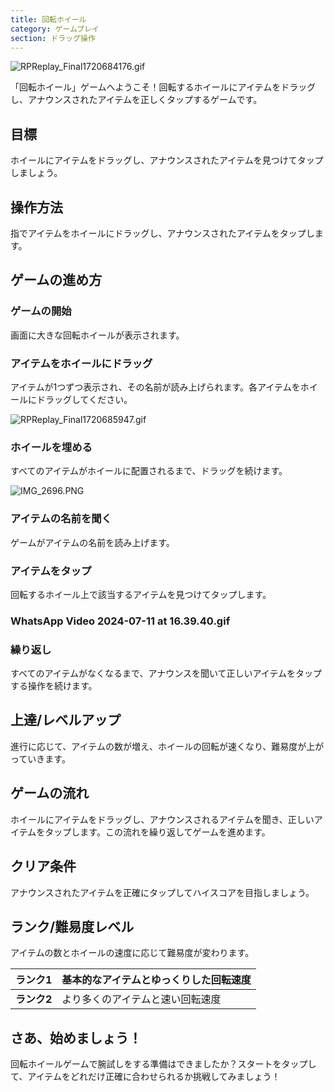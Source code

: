 ```yaml
---
title: 回転ホイール
category: ゲームプレイ
section: ドラッグ操作
---
```

![RPReplay_Final1720684176.gif](https://help.studycat.com/hc/article_attachments/34931476777625)

「回転ホイール」ゲームへようこそ！回転するホイールにアイテムをドラッグし、アナウンスされたアイテムを正しくタップするゲームです。

## 目標

ホイールにアイテムをドラッグし、アナウンスされたアイテムを見つけてタップしましょう。

## 操作方法

指でアイテムをホイールにドラッグし、アナウンスされたアイテムをタップします。

## ゲームの進め方

### ゲームの開始

画面に大きな回転ホイールが表示されます。

### アイテムをホイールにドラッグ

アイテムが1つずつ表示され、その名前が読み上げられます。各アイテムをホイールにドラッグしてください。

![RPReplay_Final1720685947.gif](https://help.studycat.com/hc/article_attachments/34932060072217)

### ホイールを埋める

すべてのアイテムがホイールに配置されるまで、ドラッグを続けます。

![IMG_2696.PNG](https://help.studycat.com/hc/article_attachments/34825529495577)

### アイテムの名前を聞く

ゲームがアイテムの名前を読み上げます。

### アイテムをタップ

回転するホイール上で該当するアイテムを見つけてタップします。

### WhatsApp Video 2024-07-11 at 16.39.40.gif

### 繰り返し

すべてのアイテムがなくなるまで、アナウンスを聞いて正しいアイテムをタップする操作を続けます。

## 上達/レベルアップ

進行に応じて、アイテムの数が増え、ホイールの回転が速くなり、難易度が上がっていきます。

## ゲームの流れ

ホイールにアイテムをドラッグし、アナウンスされるアイテムを聞き、正しいアイテムをタップします。この流れを繰り返してゲームを進めます。

## クリア条件

アナウンスされたアイテムを正確にタップしてハイスコアを目指しましょう。

## ランク/難易度レベル

アイテムの数とホイールの速度に応じて難易度が変わります。

| **ランク1** | 基本的なアイテムとゆっくりした回転速度 |
| --- | --- |
| **ランク2** | より多くのアイテムと速い回転速度 |

## さあ、始めましょう！

回転ホイールゲームで腕試しをする準備はできましたか？スタートをタップして、アイテムをどれだけ正確に合わせられるか挑戦してみましょう！